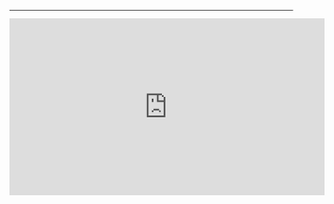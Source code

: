 ---
<iframe width="560" height="315" src="https://www.youtube.com/embed/zV0xkcELRX0?si=zdWoxnt-ozDtUPGJ" title="YouTube video player" frameborder="0" allow="accelerometer; autoplay; clipboard-write; encrypted-media; gyroscope; picture-in-picture; web-share" referrerpolicy="strict-origin-when-cross-origin" allowfullscreen></iframe>